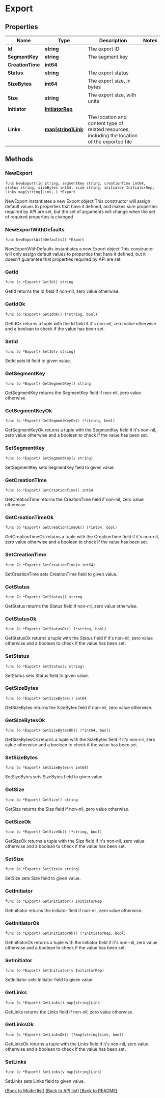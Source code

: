 # Export

## Properties

Name | Type | Description | Notes
------------ | ------------- | ------------- | -------------
**Id** | **string** | The export ID | 
**SegmentKey** | **string** | The segment key | 
**CreationTime** | **int64** |  | 
**Status** | **string** | The export status | 
**SizeBytes** | **int64** | The export size, in bytes | 
**Size** | **string** | The export size, with units | 
**Initiator** | [**InitiatorRep**](InitiatorRep.md) |  | 
**Links** | [**map[string]Link**](Link.md) | The location and content type of related resources, including the location of the exported file | 

## Methods

### NewExport

`func NewExport(id string, segmentKey string, creationTime int64, status string, sizeBytes int64, size string, initiator InitiatorRep, links map[string]Link, ) *Export`

NewExport instantiates a new Export object
This constructor will assign default values to properties that have it defined,
and makes sure properties required by API are set, but the set of arguments
will change when the set of required properties is changed

### NewExportWithDefaults

`func NewExportWithDefaults() *Export`

NewExportWithDefaults instantiates a new Export object
This constructor will only assign default values to properties that have it defined,
but it doesn't guarantee that properties required by API are set

### GetId

`func (o *Export) GetId() string`

GetId returns the Id field if non-nil, zero value otherwise.

### GetIdOk

`func (o *Export) GetIdOk() (*string, bool)`

GetIdOk returns a tuple with the Id field if it's non-nil, zero value otherwise
and a boolean to check if the value has been set.

### SetId

`func (o *Export) SetId(v string)`

SetId sets Id field to given value.


### GetSegmentKey

`func (o *Export) GetSegmentKey() string`

GetSegmentKey returns the SegmentKey field if non-nil, zero value otherwise.

### GetSegmentKeyOk

`func (o *Export) GetSegmentKeyOk() (*string, bool)`

GetSegmentKeyOk returns a tuple with the SegmentKey field if it's non-nil, zero value otherwise
and a boolean to check if the value has been set.

### SetSegmentKey

`func (o *Export) SetSegmentKey(v string)`

SetSegmentKey sets SegmentKey field to given value.


### GetCreationTime

`func (o *Export) GetCreationTime() int64`

GetCreationTime returns the CreationTime field if non-nil, zero value otherwise.

### GetCreationTimeOk

`func (o *Export) GetCreationTimeOk() (*int64, bool)`

GetCreationTimeOk returns a tuple with the CreationTime field if it's non-nil, zero value otherwise
and a boolean to check if the value has been set.

### SetCreationTime

`func (o *Export) SetCreationTime(v int64)`

SetCreationTime sets CreationTime field to given value.


### GetStatus

`func (o *Export) GetStatus() string`

GetStatus returns the Status field if non-nil, zero value otherwise.

### GetStatusOk

`func (o *Export) GetStatusOk() (*string, bool)`

GetStatusOk returns a tuple with the Status field if it's non-nil, zero value otherwise
and a boolean to check if the value has been set.

### SetStatus

`func (o *Export) SetStatus(v string)`

SetStatus sets Status field to given value.


### GetSizeBytes

`func (o *Export) GetSizeBytes() int64`

GetSizeBytes returns the SizeBytes field if non-nil, zero value otherwise.

### GetSizeBytesOk

`func (o *Export) GetSizeBytesOk() (*int64, bool)`

GetSizeBytesOk returns a tuple with the SizeBytes field if it's non-nil, zero value otherwise
and a boolean to check if the value has been set.

### SetSizeBytes

`func (o *Export) SetSizeBytes(v int64)`

SetSizeBytes sets SizeBytes field to given value.


### GetSize

`func (o *Export) GetSize() string`

GetSize returns the Size field if non-nil, zero value otherwise.

### GetSizeOk

`func (o *Export) GetSizeOk() (*string, bool)`

GetSizeOk returns a tuple with the Size field if it's non-nil, zero value otherwise
and a boolean to check if the value has been set.

### SetSize

`func (o *Export) SetSize(v string)`

SetSize sets Size field to given value.


### GetInitiator

`func (o *Export) GetInitiator() InitiatorRep`

GetInitiator returns the Initiator field if non-nil, zero value otherwise.

### GetInitiatorOk

`func (o *Export) GetInitiatorOk() (*InitiatorRep, bool)`

GetInitiatorOk returns a tuple with the Initiator field if it's non-nil, zero value otherwise
and a boolean to check if the value has been set.

### SetInitiator

`func (o *Export) SetInitiator(v InitiatorRep)`

SetInitiator sets Initiator field to given value.


### GetLinks

`func (o *Export) GetLinks() map[string]Link`

GetLinks returns the Links field if non-nil, zero value otherwise.

### GetLinksOk

`func (o *Export) GetLinksOk() (*map[string]Link, bool)`

GetLinksOk returns a tuple with the Links field if it's non-nil, zero value otherwise
and a boolean to check if the value has been set.

### SetLinks

`func (o *Export) SetLinks(v map[string]Link)`

SetLinks sets Links field to given value.



[[Back to Model list]](../README.md#documentation-for-models) [[Back to API list]](../README.md#documentation-for-api-endpoints) [[Back to README]](../README.md)


